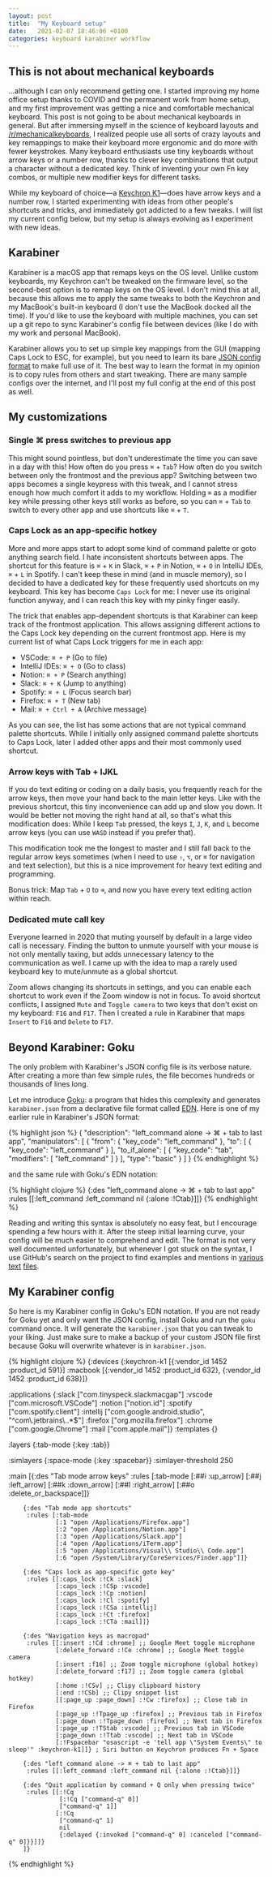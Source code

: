 ```yaml
---
layout: post
title:  "My Keyboard setup"
date:   2021-02-07 18:46:06 +0100
categories: keyboard karabiner workflow
---
```


## This is not about mechanical keyboards

...although I can only recommend getting one. I started improving my home office setup thanks to COVID and the permanent work from home setup, and my first improvement was getting a nice and comfortable mechanical keyboard. This post is not going to be about mechanical keyboards in general. But after immersing myself in the science of keyboard layouts and [/r/mechanicalkeyboards][reddit-mechanicalkeyboards], I realized people use all sorts of crazy layouts and key remappings to make their keyboard more ergonomic and do more with fewer keystrokes. Many keyboard enthusiasts use tiny keyboards without arrow keys or a number row, thanks to clever key combinations that output a character without a dedicated key. Think of inventing your own Fn key combos, or multiple new modifier keys for different tasks.

While my keyboard of choice—a [Keychron K1][keychron]—does have arrow keys and a number row, I started experimenting with ideas from other people's shortcuts and tricks, and immediately got addicted to a few tweaks. I will list my current config below, but my setup is always evolving as I experiment with new ideas.

## Karabiner

Karabiner is a macOS app that remaps keys on the OS level. Unlike custom keyboards, my Keychron can't be tweaked on the firmware level, so the second-best option is to remap keys on the OS level. I don't mind this at all, because this allows me to apply the same tweaks to both the Keychron and my MacBook's built-in keyboard (I don't use the MacBook docked all the time). If you'd like to use the keyboard with multiple machines, you can set up a git repo to sync Karabiner's config file between devices (like I do with my work and personal MacBook).

Karabiner allows you to set up simple key mappings from the GUI (mapping Caps Lock to ESC, for example), but you need to learn its bare [JSON config format][karabiner-json] to make full use of it. The best way to learn the format in my opinion is to copy rules from others and start tweaking. There are many sample configs over the internet, and I'll post my full config at the end of this post as well.

## My customizations

### Single ⌘ press switches to previous app

This might sound pointless, but don't underestimate the time you can save in a day with this! How often do you press `⌘` + `Tab`? How often do you switch between only the frontmost and the previous app? Switching between two apps becomes a single keypress with this tweak, and I cannot stress enough how much comfort it adds to my workflow. Holding `⌘` as a modifier key while pressing other keys still works as before, so you can `⌘` + `Tab` to switch to every other app and use shortcuts like `⌘` + `T`.

### Caps Lock as an app-specific hotkey

More and more apps start to adopt some kind of command palette or goto anything search field. I hate inconsistent shortcuts between apps. The shortcut for this feature is `⌘` + `K` in Slack, `⌘` + `P` in Notion, `⌘` + `O` in IntelliJ IDEs, `⌘` + `L` in Spotify. I can't keep these in mind (and in muscle memory), so I decided to have a dedicated key for these frequently used shortcuts on my keyboard. This key has become `Caps Lock` for me: I never use its original function anyway, and I can reach this key with my pinky finger easily.

The trick that enables app-dependent shortcuts is that Karabiner can keep track of the frontmost application. This allows assigning different actions to the Caps Lock key depending on the current frontmost app. Here is my current list of what Caps Lock triggers for me in each app:

- VSCode: `⌘ + P` (Go to file)
- IntelliJ IDEs: `⌘ + O` (Go to class)
- Notion: `⌘ + P` (Search anything)
- Slack: `⌘ + K` (Jump to anything)
- Spotify: `⌘ + L` (Focus search bar)
- Firefox: `⌘ + T` (New tab)
- Mail: `⌘ + Ctrl + A` (Archive message)

As you can see, the list has some actions that are not typical command palette shortcuts. While I initially only assigned command palette shortcuts to Caps Lock, later I added other apps and their most commonly used shortcut.

### Arrow keys with Tab + IJKL

If you do text editing or coding on a daily basis, you frequently reach for the arrow keys, then move your hand back to the main letter keys. Like with the previous shortcut, this tiny inconvenience can add up and slow you down. It would be better not moving the right hand at all, so that's what this modification does: While I keep `Tab` pressed, the keys `I`, `J`, `K`, and `L` become arrow keys (you can use `WASD` instead if you prefer that).

This modification took me the longest to master and I still fall back to the regular arrow keys sometimes (when I need to use `⇧`, `⌥`, or `⌘` for navigation and text selection), but this is a nice improvement for heavy text editing and programming.

Bonus trick: Map `Tab` + `O` to `⌫`, and now you have every text editing action within reach.

### Dedicated mute call key

Everyone learned in 2020 that muting yourself by default in a large video call is necessary. Finding the button to unmute yourself with your mouse is not only mentally taxing, but adds unnecessary latency to the communication as well. I came up with the idea to map a rarely used keyboard key to mute/unmute as a global shortcut.

Zoom allows changing its shortcuts in settings, and you can enable each shortcut to work even if the Zoom window is not in focus. To avoid shortcut conflicts, I assigned `Mute` and `Toggle camera` to two keys that don't exist on my keyboard: `F16` and `F17`. Then I created a rule in Karabiner that maps `Insert` to `F16` and `Delete` to `F17`.

## Beyond Karabiner: Goku

The only problem with Karabiner's JSON config file is its verbose nature. After creating a more than few simple rules, the file becomes hundreds or thousands of lines long.

Let me introduce [Goku][goku]: a program that hides this complexity and generates `karabiner.json` from a declarative file format called [EDN][edn]. Here is one of my earlier rule in Karabiner's JSON format:

{% highlight json %}
{
    "description": "left_command alone -> ⌘ + tab to last app",
    "manipulators": [
        {
            "from": {
                "key_code": "left_command"
            },
            "to": [
                {
                    "key_code": "left_command"
                }
            ],
            "to_if_alone": [
                {
                    "key_code": "tab",
                    "modifiers": [
                        "left_command"
                    ]
                }
            ],
            "type": "basic"
        }
    ]
}
{% endhighlight %}

and the same rule with Goku's EDN notation:

{% highlight clojure %}
{:des "left_command alone -> ⌘ + tab to last app"
 :rules [[:left_command :left_command nil {:alone :!Ctab}]]}
{% endhighlight %}

Reading and writing this syntax is absolutely no easy feat, but I encourage spending a few hours with it. After the steep initial learning curve, your config will be much easier to comprehend and edit. The format is not very well documented unfortunately, but whenever I got stuck on the syntax, I use GitHub's search on the project to find examples and mentions in [various][goku-example-1] [text][goku-example-2] [files][goku-example-3].

## My Karabiner config

So here is my Karabiner config in Goku's EDN notation. If you are not ready for Goku yet and only want the JSON config, install Goku and run the `goku` command once. It will generate the `karabiner.json` that you can tweak to your liking. Just make sure to make a backup of your custom JSON file first because Goku will overwrite whatever is in `karabiner.json`.

{% highlight clojure %}
{:devices {:keychron-k1 [{:vendor_id 1452 :product_id 591}]
           :macbook [{:vendor_id 1452 :product_id 632},
                     {:vendor_id 1452 :product_id 638}]}

 :applications {:slack ["com.tinyspeck.slackmacgap"]
                :vscode ["com.microsoft.VSCode"]
                :notion ["notion.id"]
                :spotify ["com.spotify.client"]
                :intellij ["com.google.android.studio", "^com\\.jetbrains\\..*$"]
                :firefox ["org.mozilla.firefox"]
                :chrome ["com.google.Chrome"]
                :mail ["com.apple.mail"]}
 :templates {}

 :layers {:tab-mode {:key :tab}}

 :simlayers {:space-mode {:key :spacebar}}
 :simlayer-threshold 250

 :main [{:des "Tab mode arrow keys"
         :rules [:tab-mode
                 [:##i :up_arrow]
                 [:##j :left_arrow]
                 [:##k :down_arrow]
                 [:##l :right_arrow]
                 [:##o :delete_or_backspace]]}

        {:des "Tab mode app shortcuts"
         :rules [:tab-mode
                 [:1 "open /Applications/Firefox.app"]
                 [:2 "open /Applications/Notion.app"]
                 [:3 "open /Applications/Slack.app"]
                 [:4 "open /Applications/iTerm.app"]
                 [:5 "open /Applications/Visual\\ Studio\\ Code.app"]
                 [:6 "open /System/Library/CoreServices/Finder.app"]]}

        {:des "Caps lock as app-specific goto key"
         :rules [[:caps_lock :!Ck :slack]
                 [:caps_lock :!CSp :vscode]
                 [:caps_lock :!Cp :notion]
                 [:caps_lock :!Cl :spotify]
                 [:caps_lock :!CSa :intellij]
                 [:caps_lock :!Ct :firefox]
                 [:caps_lock :!CTa :mail]]}

        {:des "Navigation keys as macropad"
         :rules [[:insert :!Cd :chrome] ;; Google Meet toggle microphone
                 [:delete_forward :!Ce :chrome] ;; Google Meet toggle camera
                 [:insert :f16] ;; Zoom toggle microphone (global hotkey)
                 [:delete_forward :f17] ;; Zoom toggle camera (global hotkey)
                 [:home :!CSv] ;; Clipy clipboard history
                 [:end :!CSb] ;; Clipy snippet list
                 [[:page_up :page_down] :!Cw :firefox] ;; Close tab in Firefox
                 [:page_up :!Tpage_up :firefox] ;; Previous tab in Firefox
                 [:page_down :!Tpage_down :firefox] ;; Next tab in Firefox
                 [:page_up :!TStab :vscode] ;; Previous tab in VSCode
                 [:page_down :!Ttab :vscode] ;; Next tab in VSCode
                 [:!Fspacebar "osascript -e 'tell app \"System Events\" to sleep'" :keychron-k1]]} ; Siri button on Keychron produces Fn + Space 

        {:des "left_command alone -> ⌘ + tab to last app"
         :rules [[:left_command :left_command nil {:alone :!Ctab}]]}

        {:des "Quit application by command + Q only when pressing twice"
         :rules [[:!Cq
                  [:!Cq ["command-q" 0]]
                  ["command-q" 1]]
                 [:!Cq
                  ["command-q" 1]
                  nil
                  {:delayed {:invoked ["command-q" 0] :canceled ["command-q" 0]}}]]}
        ]}
{% endhighlight %}

[reddit-mechanicalkeyboards]: https://reddit.com/r/mechanicalkeyboards
[keychron]: https://www.keychron.com/products/keychron-k1-wireless-mechanical-keyboard
[edn]: https://github.com/edn-format/edn
[karabiner-json]: https://karabiner-elements.pqrs.org/docs/json/typical-complex-modifications-examples/
[goku]: https://github.com/yqrashawn/GokuRakuJoudo
[goku-example-1]: https://github.com/yqrashawn/GokuRakuJoudo/blob/master/examples.org
[goku-example-2]: https://github.com/yqrashawn/GokuRakuJoudo/blob/master/tutorial.md
[goku-example-3]: https://github.com/yqrashawn/GokuRakuJoudo/blob/master/in-the-wild.md